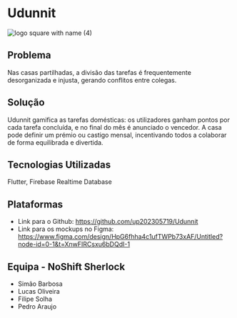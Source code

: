 # Udunnit

![logo square with name (4)](https://github.com/user-attachments/assets/d46085b5-f236-43da-98f1-73337ff891dc)


## Problema
Nas casas partilhadas, a divisão das tarefas é frequentemente desorganizada e injusta, gerando conflitos entre colegas.

## Solução
Udunnit gamifica as tarefas domésticas: os utilizadores ganham pontos por cada tarefa concluída, e no final do mês é anunciado o vencedor. A casa pode definir um prémio ou castigo mensal, incentivando todos a colaborar de forma equilibrada e divertida.

## Tecnologias Utilizadas
Flutter, Firebase Realtime Database

## Plataformas
- Link para o Github: https://github.com/up202305719/Udunnit
- Link para os mockups no Figma: https://www.figma.com/design/HpG6fhha4c1ufTWPb73xAF/Untitled?node-id=0-1&t=XnwFIRCsxu6bDQdI-1

## Equipa - NoShift Sherlock

- Simão Barbosa
- Lucas Oliveira
- Filipe Solha
- Pedro Araujo
